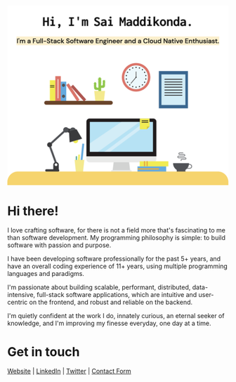 [![Sai Maddikonda Profile Banner](https://github.com/smaddikonda/smaddikonda/blob/master/profile2.png)](https://www.smaddikonda.com)


# Hi there!
I love crafting software, for there is not a field more that's fascinating to me than software development. My programming philosophy is simple: to build software with passion and purpose.

I have been developing software professionally for the past 5+ years, and have an overall coding experience of 11+ years, using multiple programming languages and paradigms.

I'm passionate about building scalable, performant, distributed, data-intensive, full-stack software applications, which are intuitive and user-centric on the frontend, and robust and reliable on the backend.

I'm quietly confident at the work I do, innately curious, an eternal seeker of knowledge, and I'm improving my finesse everyday, one day at a time.

# Get in touch
[Website](https://www.smaddikonda.com) | [LinkedIn](https://www.linkedin.com/in/smaddikonda) | [Twitter](https://www.twitter.com/smaddikonda) | [Contact Form](https://www.smaddikonda.com/contact)
